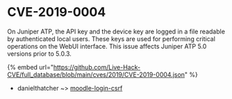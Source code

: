 # CVE-2019-0004

On Juniper ATP, the API key and the device key are logged in a file readable by authenticated local users. These keys are used for performing critical operations on the WebUI interface. This issue affects Juniper ATP 5.0 versions prior to 5.0.3.

{% embed url="https://github.com/Live-Hack-CVE/full_database/blob/main/cves/2019/CVE-2019-0004.json" %}


* danielthatcher ~> [moodle-login-csrf](https://zeste.alice-snow.ru/2019/database/cve-2019-0004/moodle-login-csrf-danielthatcher)